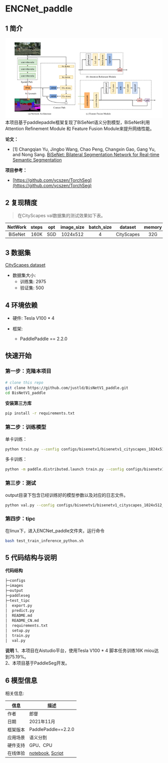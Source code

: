 # ENCNet_paddle


## 1 简介
![images](images/network.png)  
本项目基于paddlepaddle框架复现了BiSeNet语义分割模型，BiSeNet利用Attention Refinement Module 和 Feature Fusion Module来提升网络性能。

**论文：**
- [1] Changqian Yu, Jingbo Wang, Chao Peng, Changxin Gao, Gang Yu, and Nong Sang. [BiSeNet: Bilateral Segmentation Network for Real-time Semantic Segmentation](https://paperswithcode.com/paper/bisenet-bilateral-segmentation-network-for)

**项目参考：**
- [https://github.com/ycszen/TorchSeg](https://github.com/ycszen/TorchSeg)

## 2 复现精度
>在CityScapes val数据集的测试效果如下表。


|NetWork |steps|opt|image_size|batch_size|dataset|memory|card|mIou|config|weight|log|
| :---: | :---: | :---: | :---: | :---: | :---: | :---: | :---: | :---: | :---: | :---: | :---: |
|BiSeNet|160K|SGD|1024x512|4|CityScapes|32G|4|75.19|[bisenetv1_cityscapes_1024x512_160k.yml](configs/bisenetv1/bisenetv1_cityscapes_1024x512_160k.yml)|[link](https://bj.bcebos.com/v1/ai-studio-cluster-infinite-task/outputs/105278.tar?authorization=bce-auth-v1%2F0ef6765c1e494918bc0d4c3ca3e5c6d1%2F2021-11-25T19%3A25%3A13Z%2F-1%2F%2F3b5cf09d2869e0445166814922739cc648b95396256b7eb7f6a1e07cbcf01021)|[log](log/trainer-0.log)|

## 3 数据集
[CityScapes dataset](https://www.cityscapes-dataset.com/)

- 数据集大小:
    - 训练集: 2975
    - 验证集: 500

## 4 环境依赖
- 硬件: Tesla V100 * 4

- 框架:
    - PaddlePaddle == 2.2.0
  
    
## 快速开始

### 第一步：克隆本项目
```bash
# clone this repo
git clone https://github.com/justld/BisNetV1_paddle.git
cd BisNetV1_paddle
```

**安装第三方库**
```bash
pip install -r requirements.txt
```


### 第二步：训练模型
单卡训练：
```bash
python train.py --config configs/bisenetv1/bisenetv1_cityscapes_1024x512_160k.yml  --do_eval --use_vdl --log_iter 100 --save_interval 1000 --save_dir output
```
多卡训练：
```bash
python -m paddle.distributed.launch train.py --config configs/bisenetv1/bisenetv1_cityscapes_1024x512_160k.yml  --do_eval --use_vdl --log_iter 100 --save_interval 1000 --save_dir output
```

### 第三步：测试
output目录下包含已经训练好的模型参数以及对应的日志文件。
```bash
python val.py --config configs/bisenetv1/bisenetv1_cityscapes_1024x512_160k.yml --model_path 
```

### 第四步：tipc
在linux下，进入ENCNet_paddle文件夹，运行命令
```bash
bash test_train_inference_python.sh
```

## 5 代码结构与说明
**代码结构**
```
├─configs                          
├─images                         
├─output                           
├─paddleseg       
├─test_tipc                                            
│  export.py                     
│  predict.py                        
│  README.md                        
│  README_CN.md                     
│  requirements.txt                      
│  setup.py                   
│  train.py                
│  val.py                       
```
**说明**
1、本项目在Aistudio平台，使用Tesla V100 * 4 脚本任务训练16K miou达到75.19%。  
2、本项目基于PaddleSeg开发。  

## 6 模型信息

相关信息:

| 信息 | 描述 |
| --- | --- |
| 作者 | 郎督|
| 日期 | 2021年11月 |
| 框架版本 | PaddlePaddle==2.2.0 |
| 应用场景 | 语义分割 |
| 硬件支持 | GPU、CPU |
| 在线体验 | [notebook](https://aistudio.baidu.com/aistudio/projectdetail/3050198), [Script](https://aistudio.baidu.com/aistudio/clusterprojectdetail/3020181)|


